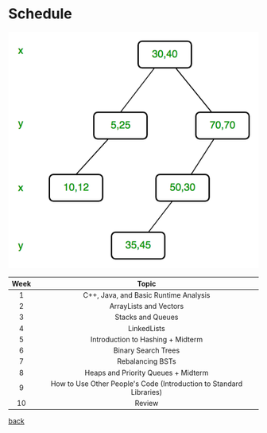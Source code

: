 # Schedule

![kd tree](images/k-d&#32;tree.png)

Week | Topic
:---: | :---:
1 | C++, Java, and Basic Runtime Analysis
2 | ArrayLists and Vectors
3 | Stacks and Queues
4 | LinkedLists
5 | Introduction to Hashing + Midterm
6 | Binary Search Trees
7 | Rebalancing BSTs
8 | Heaps and Priority Queues + Midterm
9 | How to Use Other People's Code (Introduction to Standard Libraries)
10 | Review

[back](index.md)